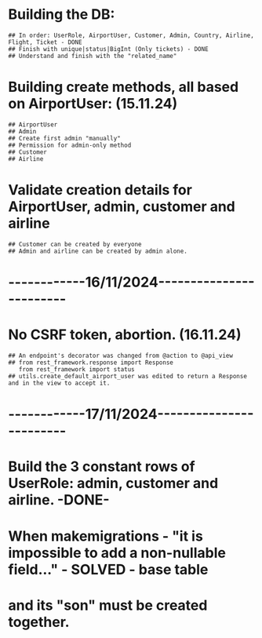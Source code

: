 # Building the DB:
    ## In order: UserRole, AirportUser, Customer, Admin, Country, Airline, Flight, Ticket - DONE
    ## Finish with unique|status|BigInt (Only tickets) - DONE
    ## Understand and finish with the "related_name"

# Building create methods, all based on AirportUser: (15.11.24)
    ## AirportUser
    ## Admin
    ## Create first admin "manually"
    ## Permission for admin-only method
    ## Customer
    ## Airline

# Validate creation details for AirportUser, admin, customer and airline
    ## Customer can be created by everyone
    ## Admin and airline can be created by admin alone.

# ------------16/11/2024------------------------
# No CSRF token, abortion. (16.11.24)
    ## An endpoint's decorator was changed from @action to @api_view
    ## from rest_framework.response import Response
       from rest_framework import status
    ## utils.create_default_airport_user was edited to return a Response and in the view to accept it.

# ------------17/11/2024------------------------
# Build the 3 constant rows of UserRole: admin, customer and airline. -DONE-

# When makemigrations - "it is impossible to add a non-nullable field..." - SOLVED - base table
# and its "son" must be created together.

